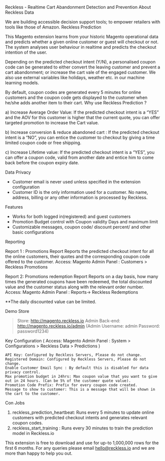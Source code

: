 Reckless - Realtime Cart Abandonment Detection and Prevention
About Reckless Data

We are building accessible decision support tools; to empower retailers with tools like those of Amazon.
Reckless Prediction

This Magento extension learns from your historic Magento operational data and predicts whether a given online customer or guest will checkout or not.
The system analyses user behaviour in realtime and predicts the checkout intention of the user.

Depending on the predicted checkout intent (Y/N), a personalised coupon code can be generated to either convert the leaving customer and prevent a cart abandonment; or increase the cart vale of the engaged customer. We also use external variables like holidays, weather etc. in our machine learning models.

By default, coupon codes are generated every 5 minutes for online customers and the coupon code gets displayed to the customer when he/she adds another item to their cart.
Why use Reckless Prediction ?

a) Increase Average Order Value: If the predicted checkout intent is a “YES” and the AOV for this customer is higher that the current quote, you can offer targeted promotion to increase the Cart value.

b) Increase conversion & reduce abandoned cart : If the predicted checkout intent is a “NO”, you can entice the customer to checkout by giving a time limited coupon code or free shipping.

c) Increase Lifetime value: If the predicted checkout intent is a “YES”, you can offer a coupon code, valid from another date and entice him to come back before the coupon expiry date.

Data Privacy

- Customer email is never used unless specified in the extension configuration
- Customer ID is the only information used for a customer. No name, address, billing or any other information is processed by Reckless.

Features

- Works for both logged in(registered) and guest customers
- Promotion Budget control with Coupon validity Days and maximum limit
- Customizable messages, coupon code/ discount percent/ and other basic configurations

Reporting

Report 1 : Promotions Report
Reports the predicted checkout intent for all the online customers, their quotes and the corresponding coupon code offered to the customer.
Access: Magento Admin Panel : Customers > Reckless Promotions

Report 2: Promotions redemption Report
Reports on a day basis, how many times the generated coupons have been redeemed, the total discounted value and the customer status along with the relevant order number.
Access: Magento Admin Panel : Reports-> Reckless Redemptions

**The daily discounted value can be limited.

Demo Store

> Store: http://magento.reckless.io
> Admin Back-end: http://magento.reckless.io/admin (Admin Username: admin Password: password1234)

Key Configuration ( Access: Magento Admin Panel : System > Configurations > Reckless Data > Predictions )

    API Key: Configured by Reckless Servers, Please do not change.
    Registered Domain: Configured by Reckless Servers, Please do not change.
    Enable Customer Email Sync : By default this is disabled for data privacy control.
    Max promotion budget in 24hrs: Max coupon value that you want to give out in 24 hours. (Can be 5% of the customer quote value).
    Promotion Code Prefix: Prefix for every coupon code created.
    Message to show to customer: This is a message that will be shown in the cart to the customer.

Con Jobs

1) reckless_prediction_heartbeat: Runs every 5 minutes to update online customers with predicted checkout intents and generates relevant coupon codes.
2) reckless_start_training : Runs every 30 minutes to train the prediction model in Reckless.io


This extension is free to download and use for up-to 1,000,000 rows for the first 6 months. For any queries please email hello@reckless.io and we are more than happy to help you out.
